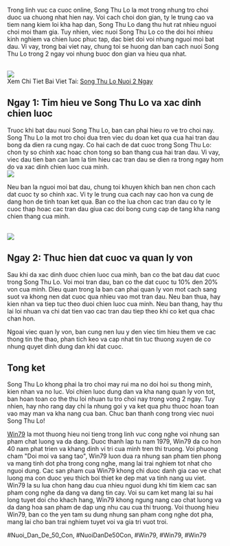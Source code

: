 <p>Trong linh vuc ca cuoc online, Song Thu Lo la mot trong nhung tro choi duoc ua chuong nhat hien nay. Voi cach choi don gian, ty le trung cao va tiem nang kiem loi kha hap dan, Song Thu Lo dang thu hut rat nhieu nguoi choi moi tham gia. Tuy nhien, viec nuoi Song Thu Lo co the doi hoi nhieu kinh nghiem va chien luoc phuc tap, dac biet doi voi nhung nguoi moi bat dau. Vi vay, trong bai viet nay, chung toi se huong dan ban cach nuoi Song Thu Lo trong 2 ngay voi nhung buoc don gian va hieu qua nhat.</p><br><img src="https://win79club1.com/wp-content/uploads/2025/04/Song-thu-lo-nuoi-2-ngay-la-gi.png"></br>
Xem Chi Tiet Bai Viet Tai: <a href="https://win79club1.com/song-thu-lo-nuoi-2-ngay/">Song Thu Lo Nuoi 2 Ngay</a><h2>Ngay 1: Tim hieu ve Song Thu Lo va xac dinh chien luoc</h2><p>Truoc khi bat dau nuoi Song Thu Lo, ban can phai hieu ro ve tro choi nay. Song Thu Lo la mot tro choi dua tren viec du doan ket qua cua hai tran dau bong da dien ra cung ngay. Co hai cach de dat cuoc trong Song Thu Lo: chon ty so chinh xac hoac chon tong so ban thang cua hai tran dau. Vi vay, viec dau tien ban can lam la tim hieu cac tran dau se dien ra trong ngay hom do va xac dinh chien luoc cua minh.<br><img src="https://win79club1.com/wp-content/uploads/2025/04/Cac-phuong-phap-bat-song-thu-lo-nuoi-2-ngay-chuan-xac.png"></br><p>Neu ban la nguoi moi bat dau, chung toi khuyen khich ban nen chon cach dat cuoc ty so chinh xac. Vi ty le trung cua cach nay cao hon va cung de dang hon de tinh toan ket qua. Ban co the lua chon cac tran dau co ty le cuoc thap hoac cac tran dau giua cac doi bong cung cap de tang kha nang chien thang cua minh.</p><br><img src="https://win79club1.com/wp-content/uploads/2025/04/Song-Thu-Lo-Nuoi-2-Ngay-Cach-Bat-Hieu-Qua-Ty-Le-Thang-Cao.png"></br><h2>Ngay 2: Thuc hien dat cuoc va quan ly von</h2><p>Sau khi da xac dinh duoc chien luoc cua minh, ban co the bat dau dat cuoc trong Song Thu Lo. Voi moi tran dau, ban co the dat cuoc tu 10% den 20% von cua minh. Dieu quan trong la ban can phai quan ly von mot cach sang suot va khong nen dat cuoc qua nhieu vao mot tran dau. Neu ban thua, hay kien nhan va tiep tuc theo duoi chien luoc cua minh. Neu ban thang, hay thu lai loi nhuan va chi dat tien vao cac tran dau tiep theo khi co ket qua chac chan hon.<p>Ngoai viec quan ly von, ban cung nen luu y den viec tim hieu them ve cac thong tin the thao, phan tich keo va cap nhat tin tuc thuong xuyen de co nhung quyet dinh dung dan khi dat cuoc.</p><h2>Tong ket</h2><p>Song Thu Lo khong phai la tro choi may rui ma no doi hoi su thong minh, kien nhan va no luc. Voi chien luoc dung dan va kha nang quan ly von tot, ban hoan toan co the thu loi nhuan tu tro choi nay trong vong 2 ngay. Tuy nhien, hay nho rang day chi la nhung goi y va ket qua phu thuoc hoan toan vao may man va kha nang cua ban. Chuc ban thanh cong trong viec nuoi Song Thu Lo!<p><a href="https://win79club1.com/">Win79</a> la mot thuong hieu noi tieng trong linh vuc cong nghe voi nhung san pham chat luong va da dang. Duoc thanh lap tu nam 1979, Win79 da co hon 40 nam phat trien va khang dinh vi tri cua minh tren thi truong. Voi phuong cham "Doi moi va sang tao", Win79 luon dua ra nhung san pham tien phong va mang tinh dot pha trong cong nghe, mang lai trai nghiem tot nhat cho nguoi dung. Cac san pham cua Win79 khong chi duoc danh gia cao ve chat luong ma con duoc yeu thich boi thiet ke dep mat va tinh nang uu viet. Win79 la su lua chon hang dau cua nhieu nguoi dung khi tim kiem cac san pham cong nghe da dang va dang tin cay. Voi su cam ket mang lai su hai long tuyet doi cho khach hang, Win79 khong ngung nang cao chat luong va da dang hoa san pham de dap ung nhu cau cua thi truong. Voi thuong hieu Win79, ban co the yen tam su dung nhung san pham cong nghe dot pha, mang lai cho ban trai nghiem tuyet voi va gia tri vuot troi.</p>
#Nuoi_Dan_De_50_Con, #NuoiDanDe50Con, #Win79, #Win79, #Win79
